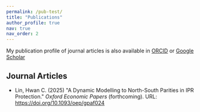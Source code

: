 ```yaml
---
permalink: /pub-test/
title: "Publications"
author_profile: true
nav: true
nav_order: 2
---
```


My publication profile of journal articles is also available in [ORCID](https://orcid.org/0000-0002-9983-8078) or [Google Scholar](https://scholar.google.com/citations?user=u9C67bMAAAAJ&hl=en)

## Journal Articles

* Lin, Hwan C. (2025) "A Dynamic Modelling to North-South Parities in IPR Protection." *Oxford Economic Papers* (forthcoming). URL: https://doi.org/10.1093/oep/gpaf024

